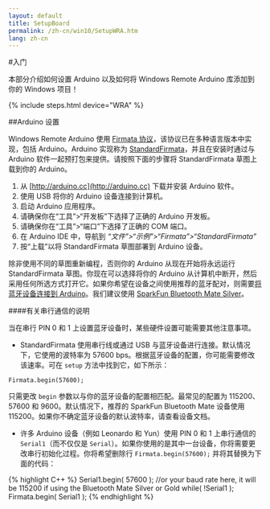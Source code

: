 ```yaml
---
layout: default
title: SetupBoard
permalink: /zh-cn/win10/SetupWRA.htm
lang: zh-cn
---
```


#入门

本部分介绍如何设置 Arduino 以及如何将 Windows Remote Arduino 库添加到你的 Windows 项目！

{% include steps.html device="WRA" %}

##Arduino 设置

Windows Remote Arduino 使用 [Firmata 协议](https://github.com/firmata/protocol)，该协议已在多种语言版本中实现，包括 Arduino。Arduino 实现称为 [StandardFirmata](https://github.com/firmata/arduino/blob/master/examples/StandardFirmata/StandardFirmata.ino)，并且在安装时通过与 Arduino 软件一起预打包来提供。请按照下面的步骤将 StandardFirmata 草图上载到你的 Arduino。

1. 从 [http://arduino.cc](http://arduino.cc) 下载并安装 Arduino 软件。
2. 使用 USB 将你的 Arduino 设备连接到计算机。
3. 启动 Arduino 应用程序。
4. 请确保你在“工具”\>“开发板”下选择了正确的 Arduino 开发板。
5. 请确保你在“工具”\>“端口”下选择了正确的 COM 端口。
6. 在 Arduino IDE 中，导航到 *“文件”\>“示例”\>“Firmata”\>“StandardFirmata”*
7. 按“上载”以将 StandardFirmata 草图部署到 Arduino 设备。

除非使用不同的草图重新编程，否则你的 Arduino 从现在开始将永远运行 StandardFirmata 草图。你现在可以选择将你的 Arduino 从计算机中断开，然后采用任何所选方式打开它。如果你希望在设备之间使用推荐的蓝牙配对，则需要[将蓝牙设备连接到 Arduino](https://github.com/ms-iot/remote-wiring/blob/master/bluetooth.md)。我们建议使用 [SparkFun Bluetooth Mate Silver](https://www.sparkfun.com/products/12576)。


####有关串行通信的说明

当在串行 PIN 0 和 1 上设置蓝牙设备时，某些硬件设置可能需要其他注意事项。

- StandardFirmata 使用串行线或通过 USB 与蓝牙设备进行连接。默认情况下，它使用的波特率为 57600 bps。根据蓝牙设备的配置，你可能需要修改该速率。可在 `setup` 方法中找到它，如下所示：

 `Firmata.begin(57600);`

 只需更改 `begin` 参数以与你的蓝牙设备的配置相匹配。最常见的配置为 115200、57600 和 9600。默认情况下，推荐的 SparkFun Bluetooth Mate 设备使用 115200。如果你不确定蓝牙设备的默认波特率，请查看设备文档。

- 许多 Arduino 设备（例如 Leonardo 和 Yun）使用 PIN 0 和 1 上串行通信的 `Serial1`（而不仅仅是 `Serial`）。如果你使用的是其中一台设备，你将需要更改串行初始化过程。你将希望删除行 `Firmata.begin(57600);` 并将其替换为下面的代码：


{% highlight C++ %}
Serial1.begin( 57600 );	//or your baud rate here, it will be 115200 if using the Bluetooth Mate Silver or Gold
while( !Serial1 );
Firmata.begin( Serial1 );
{% endhighlight %}
